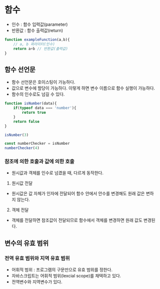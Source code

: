 # 함수

- 인수 : 함수 입력값(parameter)
- 반환값 : 함수 출력값(return) 

```javascript
function exampleFunction(a,b){
    // a, b 파라미터(인수)
    return a+b // 반환값(출력값)
}
```

## 함수 선언문
- 함수 선언문은 호이스팅이 가능하다.
- 값으로 변수에 할당이 가능하다. 이렇게 하면 변수 이름으로 함수 실행이 가능하다.
- 함수의 인수로도 넘길 수 있다.

```javascript
function isNumber(data){
    if(typeof data === 'number'){
        return true
    }
    return false
}

isNumber(3)

const numberChecker = isNumber
numberChecker(4)
```

### 참조에 의한 호출과 값에 의한 호출

- 원시값과 객체를 인수로 넘겼을 때, 다르게 동작한다.

1. 원시값 전달

- 원시값은 값 자체가 인자에 전달되어 함수 안에서 안수를 변경해도 원래 값은 변하지 않는다.

2. 객체 전달

- 객체를 전달하면 참조값이 전달되므로 함수에서 객체를 변경하면 원래 값도 변경된다.


## 변수의 유효 범위

### 전역 유효 범위와 지역 유효 범위

- 어휘적 범위 : 프로그램의 구문만으로 유효 범위를 정한다.
- 자바스크립트는 어휘적 범위(lexcial scope)를 채택하고 있다.
- 전역변수와 지역변수가 있다.